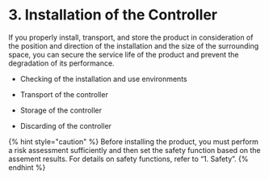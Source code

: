 ﻿# 3. Installation of the Controller

If you properly install, transport, and store the product in consideration of the position and direction of the installation and the size of the surrounding space, you can secure the service life of the product and prevent the degradation of its performance.

*	Checking of the installation and use environments

*	Transport of the controller

*	Storage of the controller

*	Discarding of the controller


{% hint style="caution" %}
Before installing the product, you must perform a risk assessment sufficiently and then set the safety function based on the assement results. For details on safety functions, refer to “1. Safety”.
{% endhint %}

